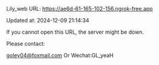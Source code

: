 Lily_web URL: https://ae6d-61-165-102-156.ngrok-free.app

Updated at: 2024-12-09 21:14:34

If you cannot open this URL, the server might be down.

Please contact: 

goley04@foxmail.com Or Wechat:GL_yeaH